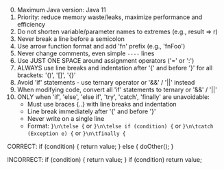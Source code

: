 0. Maximum Java version: Java 11
1. Priority: reduce memory waste/leaks, maximize performance and efficiency
2. Do not shorten variable/parameter names to extremes (e.g., result => r)
3. Never break a line before a semicolon
4. Use arrow function format and add 'fn' prefix (e.g., 'fnFoo')
5. Never change comments, even simple `----` lines
6. Use JUST ONE SPACE around assignment operators ('=' or ':')
7. ALWAYS use line breaks and indentation after '{' and before '}' for all brackets: '()', '[]', '{}'
8. Avoid 'if' statements - use ternary operator or '&&' / '||' instead
9. When modifying code, convert all 'if' statements to ternary or '&&' / '||'
10. ONLY when 'if', 'else', 'else if', 'try', 'catch', 'finally' are unavoidable:
	- Must use braces {..} with line breaks and indentation
	- Line break immediately after '{' and before '}'
	- Never write on a single line
	- Format: `}\n\telse {` or `}\n\telse if (condition) {` or `}\n\tcatch (Exception e) {` or `}\n\tfinally {`

CORRECT:
if (condition) {
	return value;
}
else {
	doOther();
}

INCORRECT:
if (condition) { return value; }
if (condition) return value;